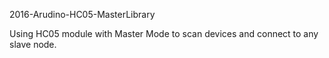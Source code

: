 2016-Arudino-HC05-MasterLibrary    <br/>

Using HC05 module with Master Mode to scan devices and connect to any slave node.

